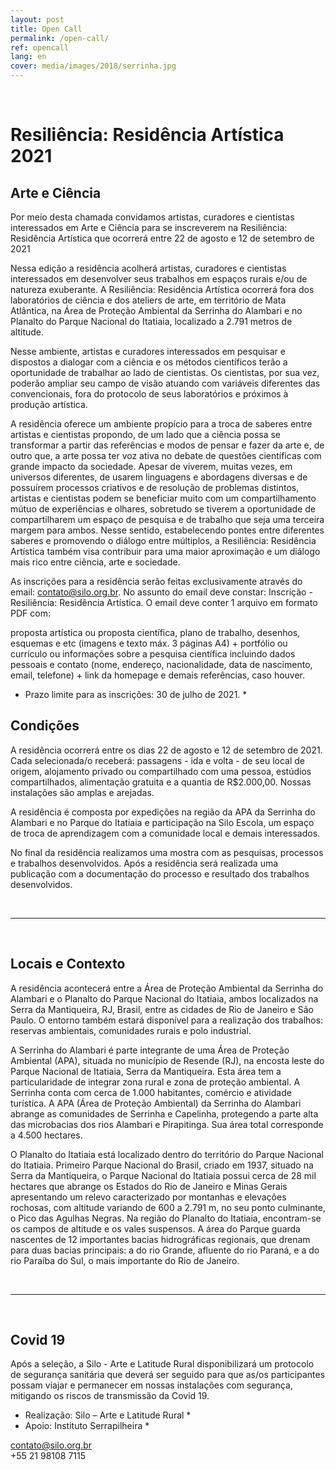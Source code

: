```yaml
---
layout: post
title: Open Call
permalink: /open-call/
ref: opencall
lang: en
cover: media/images/2018/serrinha.jpg
---
```

<br>

# Resiliência: Residência Artística 2021
## Arte e Ciência 

Por meio desta chamada convidamos artistas, curadores e cientistas interessados em Arte e Ciência para se inscreverem na Resiliência: Residência Artística que ocorrerá entre 22 de agosto e 12 de setembro de 2021

Nessa edição a residência acolherá artistas, curadores e cientistas interessados em desenvolver seus trabalhos em espaços rurais e/ou de natureza exuberante. A Resiliência: Residência Artística ocorrerá fora dos laboratórios de ciência e dos ateliers de arte, em território de Mata Atlântica, na Área de Proteção Ambiental da Serrinha do Alambari e no Planalto do Parque Nacional do Itatiaia, localizado a 2.791 metros de altitude.

Nesse ambiente, artistas e curadores interessados em pesquisar e dispostos a dialogar com a ciência e os métodos científicos terão a oportunidade de trabalhar ao lado de cientistas. Os cientistas, por sua vez, poderão ampliar seu campo de visão atuando com variáveis diferentes das convencionais, fora do protocolo de seus laboratórios e próximos à produção artística.

A residência oferece um ambiente propício para a troca de saberes entre artistas e cientistas propondo, de um lado que a ciência possa se transformar a partir das referências e modos de pensar e fazer da arte e, de outro que, a arte possa ter voz ativa no debate de questões científicas com grande impacto da sociedade. Apesar de viverem, muitas vezes, em universos diferentes, de usarem linguagens e abordagens diversas e de possuírem processos criativos e de resolução de problemas distintos, artistas e cientistas podem se beneficiar muito com um compartilhamento mútuo de experiências e olhares, sobretudo se tiverem a oportunidade de compartilharem um espaço de pesquisa e de trabalho que seja uma terceira margem para ambos. Nesse sentido, estabelecendo pontes entre diferentes saberes e promovendo o diálogo entre múltiplos, a Resiliência: Residência Artística também visa contribuir para uma maior aproximação e um diálogo mais rico entre ciência, arte e sociedade.  


As inscrições para a residência serão feitas exclusivamente através do email: contato@silo.org.br. No assunto do email deve constar: Inscrição - Resiliência: Residência Artística. O email deve conter 1 arquivo em formato PDF com:

proposta artística ou proposta científica, plano de trabalho, desenhos, esquemas e etc (imagens e texto máx. 3 páginas A4) + portfólio ou currículo ou informações sobre a pesquisa científica incluindo dados pessoais e contato (nome, endereço, nacionalidade, data de nascimento, email, telefone) + link da homepage e demais referências, caso houver. 

* Prazo limite para as inscrições: 30 de julho de 2021. * 

## Condições
A residência ocorrerá entre os dias 22 de agosto e 12 de setembro de 2021. Cada selecionada/o receberá: passagens - ida e volta - de seu local de origem, alojamento privado ou compartilhado com uma pessoa, estúdios compartilhados, alimentação gratuita e a quantia de R$2.000,00. Nossas instalações são amplas e arejadas. 

A residência é composta por expedições na região da APA da Serrinha do Alambari e no Parque do Itatiaia e participação na Silo Escola, um espaço de troca de aprendizagem com a comunidade local e demais interessados. 

No final da residência realizamos uma mostra com as pesquisas, processos e trabalhos desenvolvidos. Após a residência será realizada uma publicação com a documentação do processo e resultado dos trabalhos desenvolvidos.
 
 <br> 
 
 ---
 
 <br>
 
 
## Locais e Contexto
A residência acontecerá entre a Área de Proteção Ambiental da Serrinha do Alambari e o Planalto do Parque Nacional do Itatiaia, ambos localizados na Serra da Mantiqueira, RJ, Brasil, entre as cidades de Rio de Janeiro e São Paulo. O entorno também estará disponível para a realização dos trabalhos: reservas ambientais, comunidades rurais e polo industrial.

A Serrinha do Alambari é parte integrante de uma Área de Proteção Ambiental (APA), situada no município de Resende (RJ), na encosta leste do Parque Nacional de Itatiaia, Serra da Mantiqueira. Esta área tem a particularidade de integrar zona rural e zona de proteção ambiental. A Serrinha conta com cerca de 1.000 habitantes, comércio e atividade turística. A APA (Área de Proteção Ambiental) da Serrinha do Alambari abrange as comunidades de Serrinha e Capelinha, protegendo a parte alta das microbacias dos rios Alambari e Pirapitinga. Sua área total corresponde a 4.500 hectares.

O Planalto do Itatiaia está localizado dentro do território do Parque Nacional do Itatiaia. Primeiro Parque Nacional do Brasil, criado em 1937, situado na Serra da Mantiqueira, o Parque Nacional do Itatiaia possui cerca de 28 mil hectares que abrange os Estados do Rio de Janeiro e Minas Gerais apresentando um relevo caracterizado por montanhas e elevações rochosas, com altitude variando de 600 a 2.791 m, no seu ponto culminante, o Pico das Agulhas Negras. Na região do Planalto do Itatiaia, encontram-se os campos de altitude e os vales suspensos. A área do Parque guarda nascentes de 12 importantes bacias hidrográficas regionais, que drenam para duas bacias principais: a do rio Grande, afluente do rio Paraná, e a do rio Paraíba do Sul, o mais importante do Rio de Janeiro.

 <br> 
 
 ---
 
 <br>
 
 
## Covid 19

Após a seleção, a Silo - Arte e Latitude Rural disponibilizará um protocolo de segurança sanitária que deverá ser seguido para que as/os participantes possam viajar e permanecer em nossas instalações com segurança, mitigando os riscos de transmissão da Covid 19.


* Realização: Silo – Arte e Latitude Rural *
* Apoio: Instituto Serrapilheira * 


contato@silo.org.br                                                                                     
+55 21 98108 7115 


<br><br><br><br>
